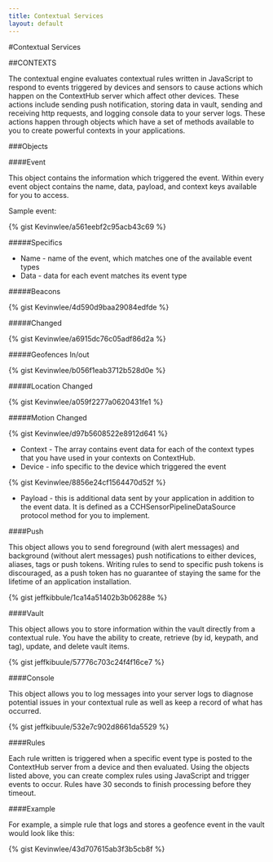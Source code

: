 ```yaml
---
title: Contextual Services
layout: default
---
```

#Contextual Services

##CONTEXTS

The contextual engine evaluates contextual rules written in JavaScript to respond to events triggered by devices and sensors to cause actions which happen on the ContextHub server which affect other devices. These actions include sending push notification, storing data in vault, sending and receiving http requests, and logging console data to your server logs. These actions happen through objects which have a set of methods available to you to create powerful contexts in your applications.

###Objects

####Event

This object contains the information which triggered the event. Within every event object contains the name, data, payload, and context keys available for you to access.

Sample event:

{% gist Kevinwlee/a561eebf2c95acb43c69 %}

#####Specifics

* Name - name of the event, which matches one of the available event types
* Data - data for each event matches its event type

#####Beacons

{% gist Kevinwlee/4d590d9baa29084edfde %}

#####Changed

{% gist Kevinwlee/a6915dc76c05adf86d2a %}

#####Geofences In/out

{% gist Kevinwlee/b056f1eab3712b528d0e %}

#####Location Changed

{% gist Kevinwlee/a059f2277a0620431fe1 %}

#####Motion Changed

{% gist Kevinwlee/d97b5608522e8912d641 %}

* Context - The array contains event data for each of the context types that you have used in your contexts on ContextHub.
* Device - info specific to the device which triggered the event

{% gist Kevinwlee/8856e24cf1564470d52f %}

* Payload - this is additional data sent by your application in addition to the event data. It is defined as a CCHSensorPipelineDataSource protocol method for you to implement.

####Push

This object allows you to send foreground (with alert messages) and background (without alert messages) push notifications to either devices, aliases, tags or push tokens. Writing rules to send to specific push tokens is discouraged, as a push token has no guarantee of staying the same for the lifetime of an application installation.

{% gist jeffkibbule/1ca14a51402b3b06288e %}

####Vault

This object allows you to store information within the vault directly from a contextual rule. You have the ability to create, retrieve (by id, keypath, and tag), update, and delete vault items.

{% gist jeffkibuule/57776c703c24f4f16ce7 %}

####Console

This object allows you to log messages into your server logs to diagnose potential issues in your contextual rule as well as keep a record of what has occurred.

{% gist jeffkibuule/532e7c902d8661da5529 %}

####Rules

Each rule written is triggered when a specific event type is posted to the ContextHub server from a device and then evaluated. Using the objects listed above, you can create complex rules using JavaScript and trigger events to occur. Rules have 30 seconds to finish processing before they timeout.

####Example

For example, a simple rule that logs and stores a geofence event in the vault would look like this:

{% gist Kevinwlee/43d707615ab3f3b5cb8f %}